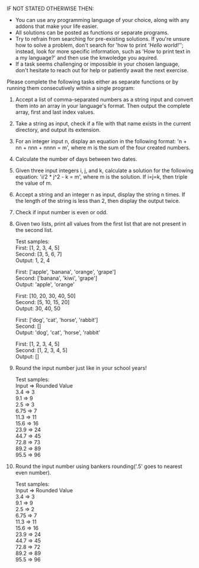 IF NOT STATED OTHERWISE THEN:
- You can use any programming language of your choice, along with any addons that make your life easier.
- All solutions can be posted as functions or separate programs.
- Try to refrain from searching for pre-existing solutions. If you're unsure how to solve a problem, don't search for 'how to print *'Hello world!'*'; instead, look for more specific information, such as 'How to print text in a my language?' and then use the knwoledge you aquired. 
- If a task seems challenging or impossible in your chosen language, don't hesitate to reach out for help or patiently await the next exercise.



Please complete the following tasks either as separate functions or by running them consecutively within a single program:

1. Accept a list of comma-separated numbers as a string input and convert them into an array in your language's format. Then output the complete array, first and last index values.
2. Take a string as input, check if a file with that name exists in the current directory, and output its extension.
3. For an integer input n, display an equation in the following format: 'n + nn + nnn + nnnn = m', where m is the sum of the four created numbers.
4. Calculate the number of days between two dates.
5. Given three input integers i, j, and k, calculate a solution for the following equation: 'i/2 * j^2 - k = m', where m is the solution. If i=j=k, then triple the value of m.
6. Accept a string and an integer n as input, display the string n times. If the length of the string is less than 2, then display the output twice.
7. Check if input number is even or odd.
8. Given two lists, print all values from the first list that are not present in the second list.
    
    Test samples:  
    First: [1, 2, 3, 4, 5]  
    Second: [3, 5, 6, 7]  
    Output: 1, 2, 4  

    First: ['apple', 'banana', 'orange', 'grape']  
    Second: ['banana', 'kiwi', 'grape']  
    Output: 'apple', 'orange'  

    First: [10, 20, 30, 40, 50]  
    Second: [5, 10, 15, 20]  
    Output: 30, 40, 50  

    First: ['dog', 'cat', 'horse', 'rabbit']  
    Second: []  
    Output: 'dog', 'cat', 'horse', 'rabbit'  

    First: [1, 2, 3, 4, 5]  
    Second: [1, 2, 3, 4, 5]  
    Output: []  

9. Round the input number just like in your school years!
    
    Test samples:  
    Input   => Rounded Value  
    3.4     => 3  
    9.1     => 9  
    2.5     => 3  
    6.75    => 7  
    11.3    => 11  
    15.6    => 16  
    23.9    => 24  
    44.7    => 45  
    72.8    => 73  
    89.2    => 89  
    95.5    => 96  

10. Round the input number using bankers rounding('.5' goes to nearest even number).

    Test samples:  
    Input    => Rounded Value  
    3.4      => 3  
    9.1      => 9  
    2.5      => 2  
    6.75     => 7  
    11.3     => 11  
    15.6     => 16  
    23.9     => 24  
    44.7     => 45  
    72.8     => 72  
    89.2     => 89  
    95.5     => 96  